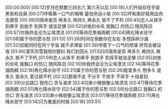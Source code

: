 [00:00.000]
[00:12]岁月在默数三四五六 第六天以后
[00:19]⼈们开始存在宇宙 黑夜和白昼
[00:27]呼吸第⼀口气的咽喉 最怕命运小偷
[00:32]坏和美好我用血肉 去感受
[00:39]问宿命是否 再多久 再持久 再永久 抵不了不朽
[00:45]恋人从挥手 到牵手 到放手 到挥手 就该足够
[00:52]对夜的长吼 我胸口 的伤口 随风陈旧
[00:57]你我终会沦为尘埃漂流
[01:01]等待花季烟雨稠
[01:04]再化降水驻守
[01:08]属于你的愿与愁
[01:13]
[01:26]时间在倒数你在左右 多想踩碎沙漏
[01:32]但能同时在同个宇宙 就不求滞留
[01:39]呼吸下⼀口气的预谋 终究会被没收
[01:46]漫天风雪我陪你颤抖 我们别回头
[01:52]问宿命是否 再多久 再持久 再永久 抵不了不朽
[01:59]恋人从挥手 到牵手 到放手 到挥手就该足够
[02:05]对夜的长吼 我胸口 的伤口 随风陈旧
[02:10]你我终会沦为尘埃漂流
[02:14]等待花季烟雨稠
[02:18]再化降水驻守
[02:21]属于你的愿与愁
[02:26]能爱多久 想多久 是多久 是永久 爱过就不朽
[02:32]那我不走 不分手 不放手 不挥手 十指紧扣
[02:39]分岔路口 我伤口 贪与渴求
[02:43]渺小微弱像尘埃漂流
[02:47]等待花季烟雨稠
[02:51]再化降水驻守
[02:54]属于你的愿与愁
[02:59]分岔路口 我胸口 的伤口 贪与渴求
[03:03]渺小微弱像尘埃漂流
[03:07]等待花季烟雨稠
[03:11]再化降水驻守
[03:14]只为重逢的时候
[03:16]
[03:51]